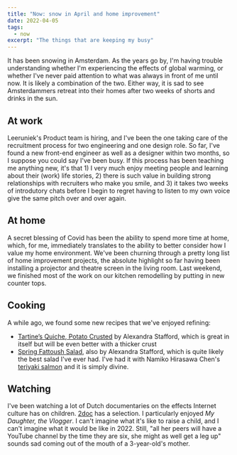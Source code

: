 ```yaml
---
title: "Now: snow in April and home improvement"
date: 2022-04-05
tags:
  - now
excerpt: "The things that are keeping my busy"
---
```

It has been snowing in Amsterdam. As the years go by, I'm having trouble understanding whether I'm experiencing the effects of global warming, or whether I've never paid attention to what was always in front of me until now. It is likely a combination of the two. Either way, it is sad to see Amsterdammers retreat into their homes after two weeks of shorts and drinks in the sun.


## At work
Leeruniek's Product team is hiring, and I've been the one taking care of the recruitment process for two engineering and one design role. So far, I've found a new front-end engineer as well as a designer within two months, so I suppose you could say I've been busy. If this process has been teaching me anything new, it's that 1) I very much enjoy meeting people and learning about their (work) life stories, 2) there is such value in building strong relationships with recruiters who make you smile, and 3) it takes two weeks of introdutory chats before I begin to regret having to listen to my own voice give the same pitch over and over again.

## At home
A secret blessing of Covid has been the ability to spend more time at home, which, for me, immediately translates to the ability to better consider how I value my home environment. We've been churning through a pretty long list of home improvement projects, the absolute highlight so far having been installing a projector and theatre screen in the living room. Last weekend, we finished most of the work on our kitchen remodelling by putting in new counter tops. 

## Cooking
A while ago, we found some new recipes that we've enjoyed refining:
- [Tartine’s Quiche, Potato Crusted](https://alexandracooks.com/2016/04/25/tartines-quiche-potato-crusted/) by Alexandra Stafford, which is great in itself but will be even better with a thicker crust 
- [Spring Fattoush Salad](https://alexandracooks.com/2019/05/17/spring-fattoush-salad/), also by Alexandra Stafford, which is quite likely the best salad I've ever had. I've had it with Namiko Hirasawa Chen's [teriyaki salmon](https://www.justonecookbook.com/teriyaki-salmon-recipe/) and it is simply divine.

## Watching
I've been watching a lot of Dutch documentaries on the effects Internet culture has on children. [2doc](https://www.2doc.nl/documentaires/collecties/themas/toekomst/internet.html) has a selection. I particularly enjoyed _My Daughter, the Vlogger_. I can't imagine what it's like to raise a child, and I can't imagine what it would be like in 2022. Still, "all her peers will have a YouTube channel by the time they are six, she might as well get a leg up" sounds sad coming out of the mouth of a 3-year-old's mother.